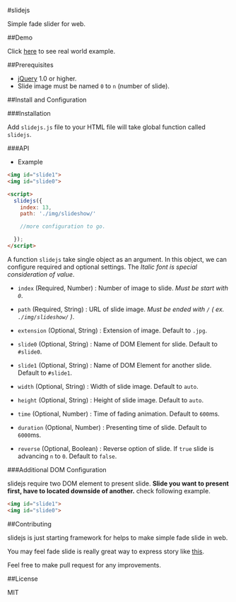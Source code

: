 #slidejs

Simple fade slider for web.

##Demo

Click [here](http://divtag.sejong.edu) to see real world example.

##Prerequisites

- [jQuery](http://jquery.com) 1.0 or higher.
- Slide image must be named `0` to `n` (number of slide).

##Install and Configuration

###Installation

Add `slidejs.js` file to your HTML file will take global function called `slidejs`.

###API

- Example

```html
<img id="slide1">
<img id="slide0">

<script>
  slidejs({
    index: 13,
    path: './img/slideshow/'

    //more configuration to go.

  });
</script>
```

A function `slidejs` take single object as an argument. In this object, we can configure required and optional settings. The *Italic font is special consideration of value*.

- `index` (Required, Number) : Number of image to slide. *Must be start with `0`*.

- `path` (Required, String) : URL of slide image. *Must be ended with `/` ( ex. `./img/slideshow/` )*.

- `extension` (Optional, String) : Extension of image. Default to `.jpg`.

- `slide0` (Optional, String) : Name of DOM Element for slide. Default to `#slide0`.

- `slide1` (Optional, String) : Name of DOM Element for another slide. Default to `#slide1`.

- `width` (Optional, String) : Width of slide image. Default to `auto`.

- `height` (Optional, String) : Height of slide image. Default to `auto`.

- `time` (Optional, Number) : Time of fading animation. Default to `600`ms.

- `duration` (Optional, Number) : Presenting time of slide. Default to `6000`ms.

- `reverse` (Optional, Boolean) : Reverse option of slide. If `true` slide is advancing `n` to `0`. Default to `false`.

###Additional DOM Configuration

slidejs require two DOM element to present slide. **Slide you want to present first, have to located downside of another.** check following example.

```html
<img id="slide1">
<img id="slide0">
```

##Contributing

slidejs is just starting framework for helps to make simple fade slide in web. 

You may feel fade slide is really great way to express story like [this](http://ycombinator.com).

Feel free to make pull request for any improvements.

##License

MIT








